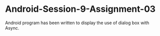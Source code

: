 # Android-Session-9-Assignment-03
Android program has been written to display the use of dialog box with Async.
